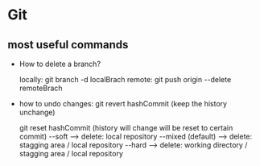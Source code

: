# Git

## most useful commands

- How to delete a branch?

  locally:
  git branch -d localBrach
  remote:
  git push origin --delete remoteBrach

- how to undo changes:
  git revert hashCommit (keep the history unchange)

  git reset hashCommit (history will change will be reset to certain commit)
  --soft --> delete: local repository
  --mixed (default) --> delete: stagging area / local repository
  --hard --> delete: working directory / stagging area / local repository
